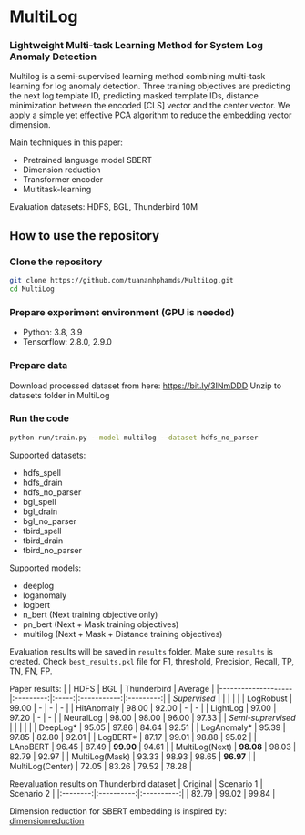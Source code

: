 # MultiLog
### Lightweight Multi-task Learning Method for System Log Anomaly Detection

Multilog is a semi-supervised learning method combining multi-task learning for log anomaly detection. Three training objectives are predicting the next log template ID, predicting masked template IDs, distance minimization between the encoded [CLS] vector and the center vector. We apply a simple yet effective PCA algorithm to reduce the embedding vector dimension. 

Main techniques in this paper:
- Pretrained language model SBERT
- Dimension reduction
- Transformer encoder
- Multitask-learning

Evaluation datasets: HDFS, BGL, Thunderbird 10M

## How to use the repository
### Clone the repository
```bash
git clone https://github.com/tuananhphamds/MultiLog.git
cd MultiLog
```

### Prepare experiment environment (GPU is needed)
- Python: 3.8, 3.9
- Tensorflow: 2.8.0, 2.9.0

### Prepare data
Download processed dataset from here: https://bit.ly/3INmDDD
Unzip to datasets folder in MultiLog

### Run the code
```bash
python run/train.py --model multilog --dataset hdfs_no_parser
```
Supported datasets: 
- hdfs_spell
- hdfs_drain
- hdfs_no_parser
- bgl_spell
- bgl_drain
- bgl_no_parser
- tbird_spell
- tbird_drain
- tbird_no_parser

Supported models:
- deeplog
- loganomaly
- logbert
- n_bert (Next training objective only)
- pn_bert (Next + Mask training objectives)
- multilog (Next + Mask + Distance training objectives)

Evaluation results will be saved in `results` folder. Make sure `results` is created.
Check `best_results.pkl` file for F1, threshold, Precision, Recall, TP, TN, FN, FP.

Paper results:
|                    |    HDFS   |  BGL  | Thunderbird |  Average  |
|--------------------|:---------:|:-----:|:-----------:|:---------:|
| _Supervised_       |           |       |             |           |
| LogRobust          |   99.00   |   -   |      -      |     -     |
| HitAnomaly         |   98.00   | 92.00 |      -      |     -     |
| LightLog           |   97.00   | 97.20 |      -      |     -     |
| NeuralLog          |   98.00   | 98.00 |    96.00    |   97.33   |
| _Semi-suprervised_ |           |       |             |           |
| DeepLog*           |   95.05   | 97.86 |    84.64    |   92.51   |
| LogAnomaly*        |   95.39   | 97.85 |    82.80    |   92.01   |
| LogBERT*           |   87.17   | 99.01 |    98.88    |   95.02   |
| LAnoBERT           |   96.45   | 87.49 |  **99.90**  |   94.61   |
| MultiLog(Next)     | **98.08** | 98.03 |    82.79    |   92.97   |
| MultiLog(Mask)     |   93.33   | 98.93 |    98.65    | **96.97** |
| MultiLog(Center)   |   72.05   | 83.26 |    79.52    |   78.28   |


Reevaluation results on Thunderbird dataset
| Original | Scenario 1 | Scenario 2 |
|:--------:|:----------:|:----------:|
|   82.79  |    99.02   |    99.84   |

Dimension reduction for SBERT embedding is inspired by: [dimensionreduction](https://github.com/UKPLab/sentence-transformers/blob/master/examples/training/distillation/dimensionality_reduction.py)
